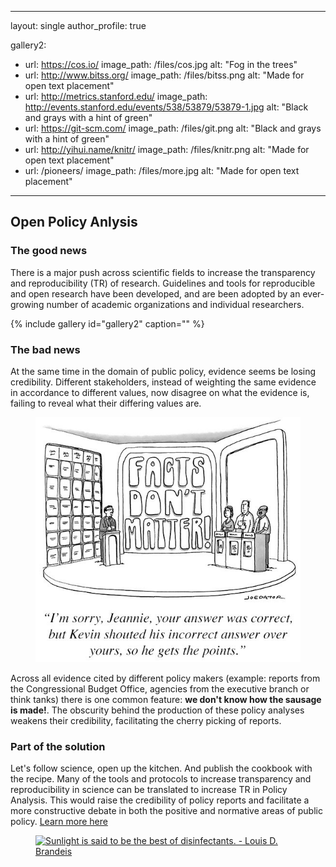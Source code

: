 ---
layout: single
author_profile: true

gallery2:
  - url: https://cos.io/
    image_path: /files/cos.jpg
    alt: "Fog in the trees"
  - url: http://www.bitss.org/
    image_path: /files/bitss.png
    alt: "Made for open text placement"
  - url: http://metrics.stanford.edu/
    image_path: http://events.stanford.edu/events/538/53879/53879-1.jpg
    alt: "Black and grays with a hint of green"
  - url: https://git-scm.com/
    image_path: /files/git.png
    alt: "Black and grays with a hint of green"
  - url: http://yihui.name/knitr/
    image_path: /files/knitr.png
    alt: "Made for open text placement"
  - url: /pioneers/
    image_path: /files/more.jpg
    alt: "Made for open text placement"
----   

## Open Policy Anlysis  

### The good news 
There is a major push across scientific fields to increase the transparency and reproducibility (TR) of research. Guidelines and tools for reproducible and open research have been developed, and are been adopted by an ever-growing number of academic organizations and individual researchers. 

{% include gallery id="gallery2" caption="" %}

### The bad news 
At the same time in the domain of public policy, evidence seems be losing credibility. Different stakeholders, instead of weighting the same evidence in accordance to different values, now disagree on what the evidence is, failing to reveal what their differing values are. 

<figure>
<a href="/files/nofacts.jpg"><img src="/files/nofacts.jpg"></a>
</figure>

Across all evidence cited by different policy makers (example: reports from the Congressional Budget Office, agencies from the executive branch or think tanks) there is one common feature: **we don't know how the sausage is made!**. The obscurity behind the production of these policy analyses weakens their credibility, facilitating the cherry picking of reports. 

### Part of the solution
Let's follow science, open up the kitchen. And publish the cookbook with the recipe. Many of the tools and protocols to increase transparency and reproducibility in science can be translated to increase TR in Policy Analysis. This would raise the credibility of policy reports and facilitate a more constructive debate in both the positive and normative areas of public policy. [Learn more here](/tr_pa/)

<figure>
<a href="http://www.azquotes.com/quote/370467" title="Louis D. Brandeis quote"><img src="http://www.azquotes.com/picture-quotes/quote-sunlight-is-said-to-be-the-best-of-disinfectants-louis-d-brandeis-37-4-0467.jpg" alt="Sunlight is said to be the best of disinfectants. - Louis D. Brandeis"></a>
</figure>




